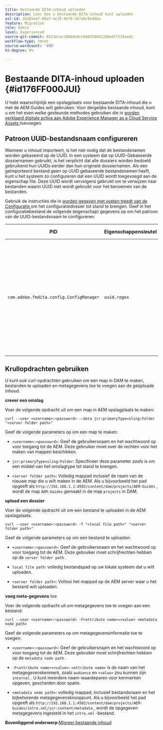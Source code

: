 ```yaml
---
title: Bestaande DITA-inhoud uploaden
description: Leer hoe u bestaande DITA-inhoud kunt uploaden
exl-id: 2b385eef-00a7-4c25-9e78-367a0c9e44ba
feature: Migration
role: Admin
level: Experienced
source-git-commit: 0513ecac38840a4cc649758bd1180edff1f8aed1
workflow-type: tm+mt
source-wordcount: '499'
ht-degree: 0%

---
```


# Bestaande DITA-inhoud uploaden {#id176FF000JUI}

U hebt waarschijnlijk een opslagplaats voor bestaande DITA-inhoud die u met de AEM Guides wilt gebruiken. Voor dergelijke bestaande inhoud, kunt u om het even welke gesteunde methodes gebruiken die in [ worden verklaard digitale activa aan Adobe Experience Manager as a Cloud Service Assets ](https://experienceleague.adobe.com/docs/experience-manager-cloud-service/assets/manage/add-assets.html) toevoegen.

## Patroon UUID-bestandsnaam configureren

Wanneer u inhoud importeert, is het niet nodig dat de bestandsnamen worden gebaseerd op de UUID. In een systeem dat op UUID-Gebaseerde dossiernamen gebruikt, is het verplicht dat alle dossiers worden bedoeld gebruikend hun UUIDs eerder dan hun originele dossiernamen. Als een geïmporteerd bestand geen op UUID gebaseerde bestandsnamen heeft, kunt u het systeem zo configureren dat een UUID wordt toegevoegd aan de eigenschap file. Deze UUID wordt vervolgens gebruikt om te verwijzen naar bestanden waarin UUID niet wordt gebruikt voor het benoemen van de bestanden.

Gebruik de instructies die in [ worden gegeven met voeten treedt van de Configuratie ](download-install-additional-config-override.md#) om het configuratiedossier tot stand te brengen. Geef in het configuratiebestand de volgende \(eigenschap\) gegevens op om het patroon van de UUID-bestandsnaam te configureren:

| PID | Eigenschappensleutel | Waarde van eigenschap |
|---|------------|--------------|
| `com.adobe.fmdita.config.ConfigManager` | `uuid.regex` | String specifying the regex for UID filename pattern. <br> Als een bestand het opgegeven patroon niet volgt, wordt een UUID toegevoegd aan de eigenschap van het bestand en worden alle verwijzingen naar het bestand bijgewerkt met de UUID die aan het bestand is toegewezen. <br> **Standaardwaarde**: `"^GUID-(?<id>.*)"` |

## Krullopdrachten gebruiken

U kunt ook curl-opdrachten gebruiken om een map in DAM te maken, bestanden te uploaden en metagegevens toe te voegen aan de geüploade inhoud.

**creeer een omslag**

Voer de volgende opdracht uit om een map in AEM opslagplaats te maken:

```
curl --user <username>:<password> --data jcr:primaryType=sling:Folder "<server folder path>"
```

Geef de volgende parameters op om een map te maken:

- `<username>:<passowrd>`: Geef de gebruikersnaam en het wachtwoord op voor toegang tot de AEM. Deze gebruiker moet over de rechten voor het maken van mappen beschikken.

- `jcr:primaryType=sling:Folder`: Specificeer deze parameter *zoals* is om een middel van het omslagtype tot stand te brengen.

- `<server folder path>`: Volledig mappad inclusief de naam van de nieuwe map die u wilt maken in de AEM. Als u bijvoorbeeld het pad opgeeft als `http://192.168.1.1:4502/content/dam/projects/AEM-Guides` , wordt de map `AEM-Guides` gemaakt in de map `projects` in DAM.


**upload een dossier**

Voer de volgende opdracht uit om een bestand te uploaden in de AEM opslagplaats:

```
curl --user <username>:<password> -T "<local file path>" "<server folder path>"
```

Geef de volgende parameters op om een bestand te uploaden:

- `<username>:<passowrd>`: Geef de gebruikersnaam en het wachtwoord op voor toegang tot de AEM. Deze gebruiker moet schrijfrechten hebben op de `server folder path` .

- ``local file path``: volledig bestandspad op uw lokale systeem dat u wilt uploaden.

- `<server folder path>`: Voltooi het mappad op de AEM server waar u het bestand wilt uploaden.


**voeg meta-gegevens** toe

Voer de volgende opdracht uit om metagegevens toe te voegen aan een bestand:

```
curl --user <username>:<password> -F<attribute name>=<value> <metadata node path>
```

Geef de volgende parameters op om metagegevensinformatie toe te voegen:

- `<username>:<passowrd>`: Geef de gebruikersnaam en het wachtwoord op voor toegang tot de AEM. Deze gebruiker moet schrijfrechten hebben op de ``metadata node path`` .

- ``-F<attribute name>=<value>``: `<attribute name>` is de naam van het metagegevenskenmerk, zoals `audience` en `<value>` zou kunnen zijn `internal` . U kunt meerdere naam-waardeparen voor kenmerken opgeven, gescheiden door spatie.

- `<metadata node path>`: volledig mappad, inclusief bestandsnaam en het bijbehorende metagegevensknooppunt. Als u bijvoorbeeld het pad opgeeft als `http://192.168.1.1:4502/content/dam/projects/AEM-Guides/intro.xml/jcr:content/metadata` , wordt de opgegeven metagegevens ingesteld in het `intro.xml` -bestand.


**Bovenliggend onderwerp:**&#x200B;[ Migreer bestaande inhoud ](migrate-content.md)
